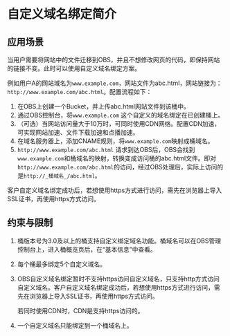 # 自定义域名绑定简介<a name="obs_03_0031"></a>

## 应用场景<a name="section1527515016443"></a>

当用户需要将网站中的文件迁移到OBS，并且不想修改网页的代码，即保持网站的链接不变。此时可以使用自定义域名绑定方案。

例如用户A的网站域名为`www.example.com`，网站文件为abc.html，网站链接为：`http://www.example.com/abc.html`。配置流程如下：

1.  在OBS上创建一个Bucket，并上传abc.html网站文件到该桶中。
2.  通过OBS控制台，将`www.example.com` 这个自定义的域名绑定在已创建桶上。
3.  （可选）当网站访问量大于10万时，可同时使用CDN网络。配置CDN加速，可实现网站加速、文件下载加速和点播加速。
4.  在域名服务器上，添加CNAME规则，将`www.example.com`映射成桶域名。
5.  `http://www.example.com/abc.html` 请求到达OBS后，OBS会找到`www.example.com`和桶域名的映射，转换变成访问桶的abc.html文件。即对`http://www.example.com/abc.html`的访问，经过OBS处理后，实际上访问的是`http://_桶域名_/abc.html`。

客户自定义域名绑定成功后，若想使用https方式进行访问，需先在浏览器上导入SSL证书，再使用https方式访问。

## 约束与限制<a name="section1817425811574"></a>

1.  桶版本号为3.0及以上的桶支持自定义绑定域名功能。桶域名可以在OBS管理控制台上，进入桶概览页后，在“基本信息”中查看。
2.  每个桶最多绑定5个自定义域名。
3.  OBS自定义域名绑定暂时不支持https访问自定义域名，只支持http方式访问自定义域名。客户自定义域名绑定成功后，若想使用https方式进行访问，需先在浏览器上导入SSL证书，再使用https方式访问。

    若同时使用CDN时，CDN是支持https访问的。

4.  一个自定义域名只能绑定到一个桶域名上。

